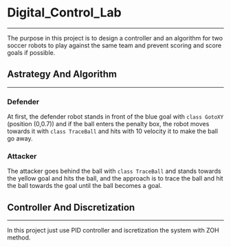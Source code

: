 # Digital_Control_Lab
***
The purpose in this project is to design a controller and an algorithm for two soccer robots to play against the same team and prevent scoring and score goals if possible.

## Astrategy And Algorithm
***
### Defender
At first, the defender robot stands in front of the blue goal with `class GotoXY` (position (0,0.7)) and if the ball enters the penalty box, the robot moves towards it with `class TraceBall` and hits with 10 velocity it to make the ball go away.
### Attacker
The attacker goes behind the ball with `class TraceBall` and stands towards the yellow goal and hits the ball, and the approach is to trace the ball and hit the ball towards the goal until the ball becomes a goal.
## Controller And Discretization
***
In this project just use PID controller and iscretization the system with ZOH method.




